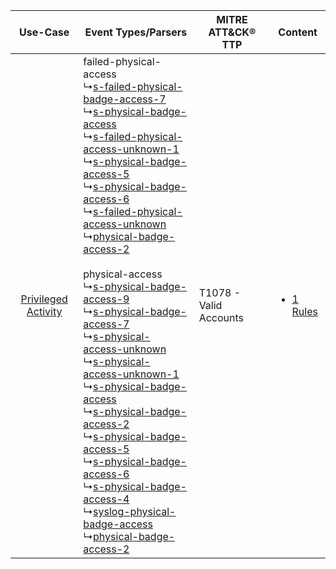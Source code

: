 |    Use-Case    | Event Types/Parsers    | MITRE ATT&CK® TTP          | Content    |
|:----:| ---- | ---- | ---- |
| [Privileged Activity](../../../UseCases/uc_privileged_activity.md) |  failed-physical-access<br> ↳[s-failed-physical-badge-access-7](Ps/pC_sfailedphysicalbadgeaccess7.md)<br> ↳[s-physical-badge-access](Ps/pC_sphysicalbadgeaccess.md)<br> ↳[s-failed-physical-access-unknown-1](Ps/pC_sfailedphysicalaccessunknown1.md)<br> ↳[s-physical-badge-access-5](Ps/pC_sphysicalbadgeaccess5.md)<br> ↳[s-physical-badge-access-6](Ps/pC_sphysicalbadgeaccess6.md)<br> ↳[s-failed-physical-access-unknown](Ps/pC_sfailedphysicalaccessunknown.md)<br> ↳[physical-badge-access-2](Ps/pC_physicalbadgeaccess2.md)<br><br> physical-access<br> ↳[s-physical-badge-access-9](Ps/pC_sphysicalbadgeaccess9.md)<br> ↳[s-physical-badge-access-7](Ps/pC_sphysicalbadgeaccess7.md)<br> ↳[s-physical-access-unknown](Ps/pC_sphysicalaccessunknown.md)<br> ↳[s-physical-access-unknown-1](Ps/pC_sphysicalaccessunknown1.md)<br> ↳[s-physical-badge-access](Ps/pC_sphysicalbadgeaccess.md)<br> ↳[s-physical-badge-access-2](Ps/pC_sphysicalbadgeaccess2.md)<br> ↳[s-physical-badge-access-5](Ps/pC_sphysicalbadgeaccess5.md)<br> ↳[s-physical-badge-access-6](Ps/pC_sphysicalbadgeaccess6.md)<br> ↳[s-physical-badge-access-4](Ps/pC_sphysicalbadgeaccess4.md)<br> ↳[syslog-physical-badge-access](Ps/pC_syslogphysicalbadgeaccess.md)<br> ↳[physical-badge-access-2](Ps/pC_physicalbadgeaccess2.md)<br> | T1078 - Valid Accounts<br> | [<ul><li>1 Rules</li></ul>](RM/r_m_badge_badge_Privileged_Activity.md) |